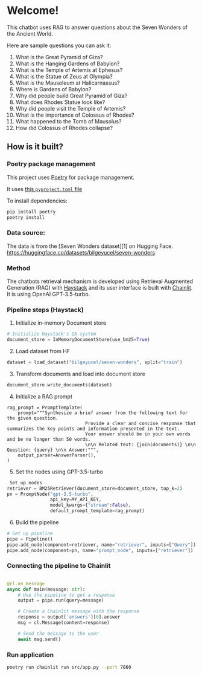 # Welcome! 

This chatbot uses RAG to answer questions about the Seven Wonders of the Ancient World. 

Here are sample questions you can ask it:

1. What is the Great Pyramid of Giza?
2. What is the Hanging Gardens of Babylon?
3. What is the Temple of Artemis at Ephesus?
4. What is the Statue of Zeus at Olympia?
5. What is the Mausoleum at Halicarnassus?
6. Where is Gardens of Babylon?
7. Why did people build Great Pyramid of Giza?
8. What does Rhodes Statue look like?
9. Why did people visit the Temple of Artemis?
10. What is the importance of Colossus of Rhodes?
11. What happened to the Tomb of Mausolus?
12. How did Colossus of Rhodes collapse?

## How is it built?

### Poetry package management

This project uses [Poetry](https://python-poetry.org/) for package management.

It uses [this `pyproject.toml` file](pyproject.toml)

To install dependencies:

```bash
pip install poetry
poetry install
```

### Data source: 

The data is from the [Seven Wonders dataset][1] on Hugging Face. https://huggingface.co/datasets/bilgeyucel/seven-wonders

### Method

The chatbots retrieval mechanism is developed using Retrieval Augmented Generation (RAG) with [Haystack](https://haystack.deepset.ai/tutorials/22_pipeline_with_promptnode) and its user interface is built with [Chainlit](https://docs.chainlit.io/overview). It is using OpenAI GPT-3.5-turbo. 

### Pipeline steps (Haystack)

1. Initialize in-memory Document store

```python
# Initialize Haystack's QA system
document_store = InMemoryDocumentStore(use_bm25=True)
```
2. Load dataset from HF

```python
dataset = load_dataset("bilgeyucel/seven-wonders", split="train")
```

3. Transform documents and load into document store

```python
document_store.write_documents(dataset)
```
4. Initialize a RAG prompt

```
rag_prompt = PromptTemplate(
    prompt="""Synthesize a brief answer from the following text for the given question.
                             Provide a clear and concise response that summarizes the key points and information presented in the text.
                             Your answer should be in your own words and be no longer than 50 words.
                             \n\n Related text: {join(documents)} \n\n Question: {query} \n\n Answer:""",
    output_parser=AnswerParser(),
)

```

5. Set the nodes using GPT-3.5-turbo

```python
 Set up nodes
retriever = BM25Retriever(document_store=document_store, top_k=2)
pn = PromptNode("gpt-3.5-turbo", 
                api_key=MY_API_KEY, 
                model_kwargs={"stream":False},
                default_prompt_template=rag_prompt)

```

6. Build the pipeline

```python
# Set up pipeline
pipe = Pipeline()
pipe.add_node(component=retriever, name="retriever", inputs=["Query"])
pipe.add_node(component=pn, name="prompt_node", inputs=["retriever"])
```

### Connecting the pipeline to Chainlit

```python

@cl.on_message
async def main(message: str):
    # Use the pipeline to get a response
    output = pipe.run(query=message)

    # Create a Chainlit message with the response
    response = output['answers'][0].answer
    msg = cl.Message(content=response)

    # Send the message to the user
    await msg.send()
```

### Run application

``` bash
poetry run chainlit run src/app.py --port 7860
```